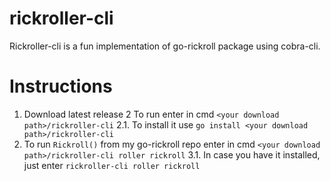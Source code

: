 # rickroller-cli
Rickroller-cli is a fun implementation of go-rickroll package using cobra-cli.

# Instructions
1. Download latest release
2 To run enter in cmd `<your download path>/rickroller-cli`
  2.1. To install it use `go install <your download path>/rickroller-cli`
3. To run `Rickroll()` from my go-rickroll repo enter in cmd `<your download path>/rickroller-cli roller rickroll`
  3.1. In case you have it installed, just enter `rickroller-cli roller rickroll`
